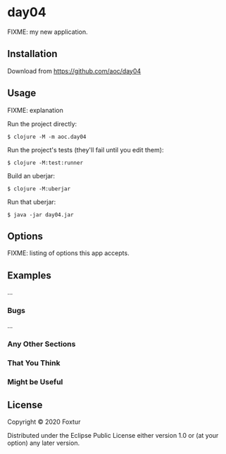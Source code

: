 # day04

FIXME: my new application.

## Installation

Download from https://github.com/aoc/day04

## Usage

FIXME: explanation

Run the project directly:

    $ clojure -M -m aoc.day04

Run the project's tests (they'll fail until you edit them):

    $ clojure -M:test:runner

Build an uberjar:

    $ clojure -M:uberjar

Run that uberjar:

    $ java -jar day04.jar

## Options

FIXME: listing of options this app accepts.

## Examples

...

### Bugs

...

### Any Other Sections
### That You Think
### Might be Useful

## License

Copyright © 2020 Foxtur

Distributed under the Eclipse Public License either version 1.0 or (at
your option) any later version.
